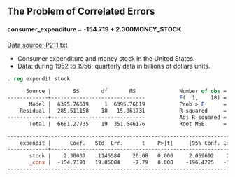 ## The Problem of Correlated Errors
#### consumer_expenditure = -154.719 + 2.300MONEY_STOCK
[Data source: P211.txt](P211.txt)

- Consumer expenditure and money stock in the United States.
- Data: during 1952 to 1956; quarterly data in billions of dollars units.

```stata
. reg expendit stock

      Source |       SS       df       MS              Number of obs =      20
-------------+------------------------------           F(  1,    18) =  403.22
       Model |  6395.76619     1  6395.76619           Prob > F      =  0.0000
    Residual |  285.511158    18   15.861731           R-squared     =  0.9573
-------------+------------------------------           Adj R-squared =  0.9549
       Total |  6681.27735    19  351.646176           Root MSE      =  3.9827

------------------------------------------------------------------------------
    expendit |      Coef.   Std. Err.      t    P>|t|     [95% Conf. Interval]
-------------+----------------------------------------------------------------
       stock |    2.30037   .1145584    20.08   0.000     2.059692    2.541049
       _cons |  -154.7191   19.85004    -7.79   0.000    -196.4225   -113.0157
------------------------------------------------------------------------------
```

